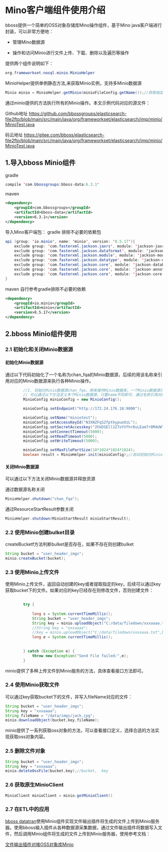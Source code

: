 # Mino客户端组件使用介绍

bboss提供一个简单的OSS对象存储库Mino操作组件，基于Mino java客户端进行封装，可以非常方便地：

- 管理Mino数据源

- 操作和访问Minio进行文件上传、下载、删除以及遍历等操作

提供两个组件说明如下：

```java
org.frameworkset.nosql.minio.MinioHelper
```

MinioHelper提供单例静态方法,来获取Minio实例，支持多Minio数据源

```java
Minio minio = MinioHelper.getMinio(minioFileConfig.getName());//获取指定名称的Minio数据源

```


通过minio提供的方法执行所有的Minio操作。本文示例代码对应的源文件：

Github地址 https://github.com/bbossgroups/elasticsearch-file2ftp/blob/main/src/main/java/org/frameworkset/elasticsearch/imp/minio/MinioTest.java

码云地址 https://gitee.com/bboss/elasticsearch-file2ftp/blob/main/src/main/java/org/frameworkset/elasticsearch/imp/minio/MinioTest.java

## 1.导入bboss Minio组件

gradle

```java
compile 'com.bbossgroups:bboss-data:6.3.1' 
```

maven

```xml
<dependency>  
    <groupId>com.bbossgroups</groupId>  
    <artifactId>bboss-data</artifactId>  
    <version>6.3.1</version>  
</dependency>  
```
导入Mino客户端包：
gradle 排除不必要的依赖包

```java
api (group: 'io.minio', name: 'minio', version: '8.5.17'){
    exclude group: 'com.fasterxml.jackson.jaxrs', module: 'jackson-jaxrs-json-provider'
    exclude group: 'com.fasterxml.jackson.dataformat', module: 'jackson-dataformat-csv'
    exclude group: 'com.fasterxml.jackson.module', module: 'jackson-module-scala_2.12'
    exclude group: 'com.fasterxml.jackson.datatype', module: 'jackson-datatype-jdk8'
    exclude group: 'com.fasterxml.jackson.core', module: 'jackson-databind'
    exclude group: 'com.fasterxml.jackson.core', module: 'jackson-annotations'
    exclude group: 'com.fasterxml.jackson.core', module: 'jackson-core'
}
```
maven 自行参考gradle排除不必要的依赖

```xml
<dependency>  
    <groupId>io.minio</groupId>  
    <artifactId>minio</artifactId>  
    <version>8.5.17</version>  
</dependency>  
```


## 2.bboss Minio组件使用

### 2.1 初始化和关闭Minio数据源

#### 初始化Minio数据源

通过以下代码初始化了一个名称为chan_fqa的Minio数据源，后续的用该名称来引用对应的Minio数据源来执行各种Minio操作。

```java
        //1. 初始化Minio数据源chan_fqa，用来操作Minio数据库，一个Minio数据源只需要定义一次即可，后续通过名称chan_fqa反复引用，多线程安全
        // 可以通过以下方法定义多个Minio数据源，只要name不同即可，通过名称引用对应的数据源
        MinioConfig minioConfig = new MinioConfig();

        minioConfig.setEndpoint("http://172.24.176.18:9000");

        minioConfig.setName("miniotest");
        minioConfig.setAccessKeyId("N3XNZFqSZfpthypuoOzL");
        minioConfig.setSecretAccesskey("2hkDSEll1Z7oYVfhr0uLEam7r0M4UWT8akEBqO97");
        minioConfig.setConnectTimeout(5000);
        minioConfig.setReadTimeout(5000);
        minioConfig.setWriteTimeout(5000);

        minioConfig.setMaxFilePartSize(10*1024*1024*1024);
        boolean result = MinioHelper.init(minioConfig);//启动初始化Minio数据源
```

#### 关闭Minio数据源

可以通过以下方法关闭Minio数据源并释放资源

通过数据源名称关闭

```java
MinioHelper.shutdown("chan_fqa");
```

通过ResourceStartResult参数关闭  

```java
MinioHelper.shutdown(MinioStartResult minioStartResult);
```

### 2.2 使用Minio创建bulket目录

createBucketf方法判断bulket是否存在，如果不存在则创建bulket

```java
String bucket = "user_header_imgs";
minio.createBucket(bucket);
```

### 2.3 使用Minio上传文件

使用Minio上传文件，返回自动创建的key或者提取指定的key，后续可以通过key获取bucket下的文件。如果对应的key已经存在则修改文件，否则创建文件：

```java
        
        try {
        
            long s = System.currentTimeMillis();
          	String bucket = "user_header_imgs";  
            String key = minio.uploadObject("C:/data/filedown/xxxaaaa.txt",bucket);//保存文件，返回自动创建的key，可以通过key获取bucket下创建的文件
            //String key = "xxxaaaa";
            //key = minio.uploadObject("C:/data/filedown/xxxaaaa.txt",bucket,key);//指定key，如果不指定，自动生成一个key
            long e = System.currentTimeMillis();
           
             
        } catch (Exception e) {
            throw new Exception("Send File failed:",e);
        }
```
minio提供了多种上传文件到Minio服务的方法，具体查看接口方法即可。
### 2.4 使用Minio获取文件

可以通过key获取bucket下的文件，并写入fileName对应的文件：

```java
String bucket = "user_header_imgs";
String key = "xxxaaaa";
String fileName = "/data/imgs/jack.jpg";
minio.downloadObject(bucket,key,fileName);
```

 minio提供了一系列获取oss对象的方法，可以查看接口定义，选择合适的方法实现获取oss对象内容。

### 2.5 删除文件对象

```java
String bucket = "user_header_imgs";
String key = "xxxaaaa";
minio.deleteOssFile(bucket,key);//bucket,  key
```

### 2.6 获取原生MinioClient

```java
MinioClient minioClient = minio.getMinioClient()
```

### 2.7 在ETL中的应用

[bboss datatran](https://esdoc.bbossgroups.com/#/db-es-tool)使用Minio组件实现文件输出插件将生成的文件上传到Minio服务器。使用bboss输入插件从各种数据源采集数据，通过文件输出插件将数据写入文件，然后调用Minio组件将生成的文件上传到Minio服务器，使用参考文档：

[文件输出插件对接OSS对象库Minio](https://esdoc.bbossgroups.com/#/datatran-plugins?id=_233-导出并上传oss)





